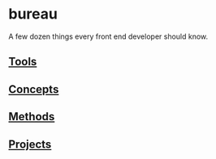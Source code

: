 # bureau

A few dozen things every front end developer should know.

## [Tools](tools.md)

## [Concepts](concepts.md)

## [Methods](methods.md)

## [Projects](projects.md)